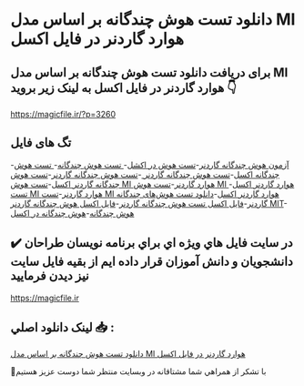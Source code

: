 # دانلود تست هوش چندگانه بر اساس مدل MI هوارد گاردنر در فایل اکسل

## برای دریافت دانلود تست هوش چندگانه بر اساس مدل MI هوارد گاردنر در فایل اکسل به لینک زیر بروید 👇

https://magicfile.ir/?p=3260

## تگ های فایل

-[آزمون هوش چندگانه گاردنر](https://magicfile.ir/product/%d8%aa%d8%b3%d8%aa-%d9%87%d9%88%d8%b4-%da%86%d9%86%d8%af%da%af%d8%a7%d9%86%d9%87-%d8%a8%d8%b1-%d8%a7%d8%b3%d8%a7%d8%b3-%d9%85%d8%af%d9%84-mi-%d9%87%d9%88%d8%a7%d8%b1%d8%af-%da%af%d8%a7%d8%b1%d8%af%d9%86%d8%b1-%d8%a7%da%a9%d8%b3%d9%84/)-[تست هوش در اکشل](https://magicfile.ir/product/%d8%aa%d8%b3%d8%aa-%d9%87%d9%88%d8%b4-%da%86%d9%86%d8%af%da%af%d8%a7%d9%86%d9%87-%d8%a8%d8%b1-%d8%a7%d8%b3%d8%a7%d8%b3-%d9%85%d8%af%d9%84-mi-%d9%87%d9%88%d8%a7%d8%b1%d8%af-%da%af%d8%a7%d8%b1%d8%af%d9%86%d8%b1-%d8%a7%da%a9%d8%b3%d9%84/)-[ تست هوش چندگانه](https://magicfile.ir/product/%d8%aa%d8%b3%d8%aa-%d9%87%d9%88%d8%b4-%da%86%d9%86%d8%af%da%af%d8%a7%d9%86%d9%87-%d8%a8%d8%b1-%d8%a7%d8%b3%d8%a7%d8%b3-%d9%85%d8%af%d9%84-mi-%d9%87%d9%88%d8%a7%d8%b1%d8%af-%da%af%d8%a7%d8%b1%d8%af%d9%86%d8%b1-%d8%a7%da%a9%d8%b3%d9%84/)-[ تست هوش چندگانه اکسل](https://magicfile.ir/product/%d8%aa%d8%b3%d8%aa-%d9%87%d9%88%d8%b4-%da%86%d9%86%d8%af%da%af%d8%a7%d9%86%d9%87-%d8%a8%d8%b1-%d8%a7%d8%b3%d8%a7%d8%b3-%d9%85%d8%af%d9%84-mi-%d9%87%d9%88%d8%a7%d8%b1%d8%af-%da%af%d8%a7%d8%b1%d8%af%d9%86%d8%b1-%d8%a7%da%a9%d8%b3%d9%84/)-[تست هوش چندگانه گاردنر ](https://magicfile.ir/product/%d8%aa%d8%b3%d8%aa-%d9%87%d9%88%d8%b4-%da%86%d9%86%d8%af%da%af%d8%a7%d9%86%d9%87-%d8%a8%d8%b1-%d8%a7%d8%b3%d8%a7%d8%b3-%d9%85%d8%af%d9%84-mi-%d9%87%d9%88%d8%a7%d8%b1%d8%af-%da%af%d8%a7%d8%b1%d8%af%d9%86%d8%b1-%d8%a7%da%a9%d8%b3%d9%84/)-[تست هوش چندگانه گاردنر](https://magicfile.ir/product/%d8%aa%d8%b3%d8%aa-%d9%87%d9%88%d8%b4-%da%86%d9%86%d8%af%da%af%d8%a7%d9%86%d9%87-%d8%a8%d8%b1-%d8%a7%d8%b3%d8%a7%d8%b3-%d9%85%d8%af%d9%84-mi-%d9%87%d9%88%d8%a7%d8%b1%d8%af-%da%af%d8%a7%d8%b1%d8%af%d9%86%d8%b1-%d8%a7%da%a9%d8%b3%d9%84/)-[تست هوش چندگانه گاردنر اکسل](https://magicfile.ir/product/%d8%aa%d8%b3%d8%aa-%d9%87%d9%88%d8%b4-%da%86%d9%86%d8%af%da%af%d8%a7%d9%86%d9%87-%d8%a8%d8%b1-%d8%a7%d8%b3%d8%a7%d8%b3-%d9%85%d8%af%d9%84-mi-%d9%87%d9%88%d8%a7%d8%b1%d8%af-%da%af%d8%a7%d8%b1%d8%af%d9%86%d8%b1-%d8%a7%da%a9%d8%b3%d9%84/)-[تست هوش MI هوارد گاردنر](https://magicfile.ir/product/%d8%aa%d8%b3%d8%aa-%d9%87%d9%88%d8%b4-%da%86%d9%86%d8%af%da%af%d8%a7%d9%86%d9%87-%d8%a8%d8%b1-%d8%a7%d8%b3%d8%a7%d8%b3-%d9%85%d8%af%d9%84-mi-%d9%87%d9%88%d8%a7%d8%b1%d8%af-%da%af%d8%a7%d8%b1%d8%af%d9%86%d8%b1-%d8%a7%da%a9%d8%b3%d9%84/)-[تست هوش MI هوارد گاردنر اکسل](https://magicfile.ir/product/%d8%aa%d8%b3%d8%aa-%d9%87%d9%88%d8%b4-%da%86%d9%86%d8%af%da%af%d8%a7%d9%86%d9%87-%d8%a8%d8%b1-%d8%a7%d8%b3%d8%a7%d8%b3-%d9%85%d8%af%d9%84-mi-%d9%87%d9%88%d8%a7%d8%b1%d8%af-%da%af%d8%a7%d8%b1%d8%af%d9%86%d8%b1-%d8%a7%da%a9%d8%b3%d9%84/)-[تست MI هوارد گاردنر](https://magicfile.ir/product/%d8%aa%d8%b3%d8%aa-%d9%87%d9%88%d8%b4-%da%86%d9%86%d8%af%da%af%d8%a7%d9%86%d9%87-%d8%a8%d8%b1-%d8%a7%d8%b3%d8%a7%d8%b3-%d9%85%d8%af%d9%84-mi-%d9%87%d9%88%d8%a7%d8%b1%d8%af-%da%af%d8%a7%d8%b1%d8%af%d9%86%d8%b1-%d8%a7%da%a9%d8%b3%d9%84/)-[تست MI هوارد گاردنر اکسل](https://magicfile.ir/product/%d8%aa%d8%b3%d8%aa-%d9%87%d9%88%d8%b4-%da%86%d9%86%d8%af%da%af%d8%a7%d9%86%d9%87-%d8%a8%d8%b1-%d8%a7%d8%b3%d8%a7%d8%b3-%d9%85%d8%af%d9%84-mi-%d9%87%d9%88%d8%a7%d8%b1%d8%af-%da%af%d8%a7%d8%b1%d8%af%d9%86%d8%b1-%d8%a7%da%a9%d8%b3%d9%84/)-[دانلود تست هوش‌های چندگانه گاردنر](https://magicfile.ir/product/%d8%aa%d8%b3%d8%aa-%d9%87%d9%88%d8%b4-%da%86%d9%86%d8%af%da%af%d8%a7%d9%86%d9%87-%d8%a8%d8%b1-%d8%a7%d8%b3%d8%a7%d8%b3-%d9%85%d8%af%d9%84-mi-%d9%87%d9%88%d8%a7%d8%b1%d8%af-%da%af%d8%a7%d8%b1%d8%af%d9%86%d8%b1-%d8%a7%da%a9%d8%b3%d9%84/)-[فایل اکسل تست هوش چندگانه گاردنر](https://magicfile.ir/product/%d8%aa%d8%b3%d8%aa-%d9%87%d9%88%d8%b4-%da%86%d9%86%d8%af%da%af%d8%a7%d9%86%d9%87-%d8%a8%d8%b1-%d8%a7%d8%b3%d8%a7%d8%b3-%d9%85%d8%af%d9%84-mi-%d9%87%d9%88%d8%a7%d8%b1%d8%af-%da%af%d8%a7%d8%b1%d8%af%d9%86%d8%b1-%d8%a7%da%a9%d8%b3%d9%84/)-[فایل اکسل هوش چندگانه گاردنر MIT](https://magicfile.ir/product/%d8%aa%d8%b3%d8%aa-%d9%87%d9%88%d8%b4-%da%86%d9%86%d8%af%da%af%d8%a7%d9%86%d9%87-%d8%a8%d8%b1-%d8%a7%d8%b3%d8%a7%d8%b3-%d9%85%d8%af%d9%84-mi-%d9%87%d9%88%d8%a7%d8%b1%d8%af-%da%af%d8%a7%d8%b1%d8%af%d9%86%d8%b1-%d8%a7%da%a9%d8%b3%d9%84/)-[هوش چندگانه](https://magicfile.ir/product/%d8%aa%d8%b3%d8%aa-%d9%87%d9%88%d8%b4-%da%86%d9%86%d8%af%da%af%d8%a7%d9%86%d9%87-%d8%a8%d8%b1-%d8%a7%d8%b3%d8%a7%d8%b3-%d9%85%d8%af%d9%84-mi-%d9%87%d9%88%d8%a7%d8%b1%d8%af-%da%af%d8%a7%d8%b1%d8%af%d9%86%d8%b1-%d8%a7%da%a9%d8%b3%d9%84/)-[هوش چندگانه در اکسل](https://magicfile.ir/product/%d8%aa%d8%b3%d8%aa-%d9%87%d9%88%d8%b4-%da%86%d9%86%d8%af%da%af%d8%a7%d9%86%d9%87-%d8%a8%d8%b1-%d8%a7%d8%b3%d8%a7%d8%b3-%d9%85%d8%af%d9%84-mi-%d9%87%d9%88%d8%a7%d8%b1%d8%af-%da%af%d8%a7%d8%b1%d8%af%d9%86%d8%b1-%d8%a7%da%a9%d8%b3%d9%84/)

## ✔️ در سايت فايل هاي ويژه اي براي برنامه نويسان طراحان دانشجويان و دانش آموزان قرار داده ايم از بقيه فايل سايت نيز ديدن فرماييد

https://magicfile.ir


## لينک دانلود اصلي 📥 :

[دانلود تست هوش چندگانه بر اساس مدل MI هوارد گاردنر در فایل اکسل](https://magicfile.ir/product/%d8%aa%d8%b3%d8%aa-%d9%87%d9%88%d8%b4-%da%86%d9%86%d8%af%da%af%d8%a7%d9%86%d9%87-%d8%a8%d8%b1-%d8%a7%d8%b3%d8%a7%d8%b3-%d9%85%d8%af%d9%84-mi-%d9%87%d9%88%d8%a7%d8%b1%d8%af-%da%af%d8%a7%d8%b1%d8%af%d9%86%d8%b1-%d8%a7%da%a9%d8%b3%d9%84/) 


🙏با تشکر از همراهي شما مشتاقانه در وبسایت منتظر شما دوست عزیز هستیم

